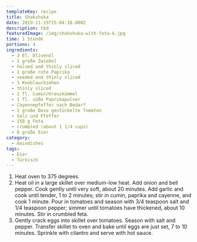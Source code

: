 ```yaml
---
templateKey: recipe
title: Shakshuka
date: 2019-11-15T15:04:10.000Z
description: tbd
featuredImage: /img/shakshuka-with-feta-6.jpg
time: 1 Stunde
portions: 4
ingredients:
  - 3 El. Olivenöl
  - 1 große Zwiebel
  - halved and thinly sliced
  - 1 große rote Paprika
  - seeded and thinly sliced
  - 3 Knoblauchzehen
  - thinly sliced
  - 1 Tl. Cumin/Kreuzkümmel
  - 1 Tl. süße Paprikapulver
  - Cayennepfeffer nach Bedarf
  - 1 große Dose gestückelte Tomaten
  - Salz und Pfeffer
  - 150 g Feta
  - crumbled (about 1 1/4 cups)
  - 6 große Eier
category:
  - maindishes
tags:
  - Eier
  - Türkisch
---
```


1. Heat oven to 375 degrees.
2. Heat oil in a large skillet over medium-low heat. Add onion and bell pepper. Cook gently until very soft, about 20 minutes. Add garlic and cook until tender, 1 to 2 minutes; stir in cumin, paprika and cayenne, and cook 1 minute. Pour in tomatoes and season with 3/4 teaspoon salt and 1/4 teaspoon pepper; simmer until tomatoes have thickened, about 10 minutes. Stir in crumbled feta.
3. Gently crack eggs into skillet over tomatoes. Season with salt and pepper. Transfer skillet to oven and bake until eggs are just set, 7 to 10 minutes. Sprinkle with cilantro and serve with hot sauce.
